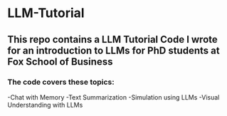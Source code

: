 # LLM-Tutorial
## This repo contains a LLM Tutorial Code I wrote for an introduction to LLMs for PhD students at Fox School of Business
### The code covers these topics:
-Chat with Memory
-Text Summarization
-Simulation using LLMs
-Visual Understanding with LLMs
